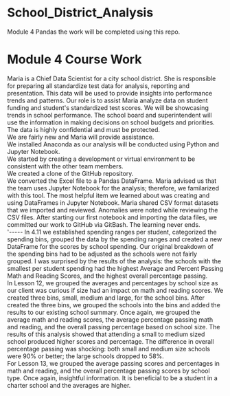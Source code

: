# School_District_Analysis
Module 4 Pandas the work will be completed using this repo.  
#  Module 4 Course Work
Maria is a Chief Data Scientist for a city school district.  She is responsible for preparing all standardize test data for analysis, reporting and presentation.  This data will be used to provide insights into performance trends and patterns.  Our role is to assist Maria analyze data on student funding and student's standardized test scores.  We will be showcasing trends in school performance.  The school board and superintendent will use the information in making decisions on school budgets and priorities.  The data is highly confidential and must be protected.  
We are fairly new and Maria will provide assistance.  
We installed Anaconda as our analysis will be conducted using Python and Jupyter Notebook.   
We started by creating a development or virtual environment to be consistent with the other team members.  
We created a clone of the GitHub repository.  
We converted the Excel file to a Pandas DataFrame.  Maria advised us that the team uses Jupyter Notebook for the analysis; therefore, we familarized with this tool.  The most helpful item we learned about was creating and using DataFrames in Jupyter Notebook.  Maria shared CSV format datasets that we imported and reviewed.  Anomalies were noted while reviewing the CSV files.  After starting our first notebook and importing the data files, we committed our work to GitHub via GitBash.  The learning never ends.  
'-----
In 4.11 we established spending ranges per student, categorized the spending bins, grouped the data by the spending ranges and created a new DataFrame for the scores by school spending.  Our original breakdown of the spending bins had to be adjusted as the schools were not fairly grouped.  I was surprised by the results of the analysis:  the schools with the smallest per student spending had the highest Average and Percent Passing Math and Reading Scores, and the highest overall percentage passing.  
In Lesson 12, we grouped the averages and percentages by school size as our client was curious if size had an impact on math and reading scores.  We created three bins, small, medium and large, for the school bins.  After created the three bins, we grouped the schools into the bins and added the results to our existing school summary.  Once again, we grouped the average math and reading scores, the average percentage passing math and reading, and the overall passing percentage based on school size.  The results of this analysis showed that attending a small to medium sized school produced higher scores and percentage.  The difference in overall percentage passing was shocking:  both small and medium size schools were 90% or better; the large schools dropped to 58%.  
For Lesson 13, we grouped the average passing scores and percentages in math and reading, and the overall percentage passing scores by school type.  Once again, insightful information.  It is beneficial to be a student in a charter school and the averages are higher.   
